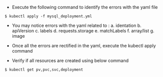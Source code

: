 - Execute the following command to identify the errors with the yaml file
```
$ kubectl apply -f mysql_deployment.yml 
```

- You may notice errors with the yaml related to :
a. identation
b. apiVersion
c. labels
d. requests.storage
e. matchLabels
f. array/list
g. image

- Once all the errors are rectified in the yaml, execute the kubectl apply command
- Verify if all resources are created using below command
```
$ kubectl get pv,pvc,svc,deployment
```